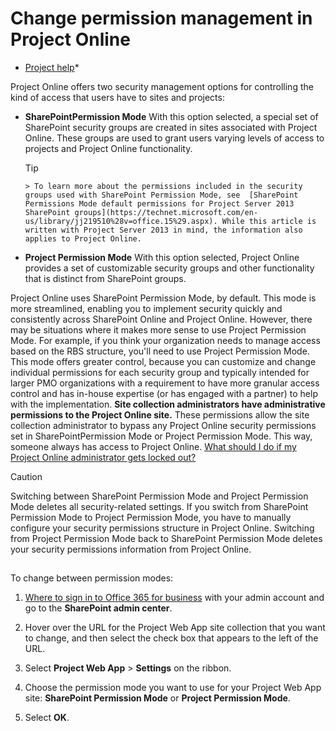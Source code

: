 
# Change permission management in Project Online

 * [Project help](afac1e38-1219-4a88-bd22-81534778d528.md)* 
  
    
    

Project Online offers two security management options for controlling the kind of access that users have to sites and projects:
- **SharePointPermission Mode** With this option selected, a special set of SharePoint security groups are created in sites associated with Project Online. These groups are used to grant users varying levels of access to projects and Project Online functionality.
    
    > [!TIP]
      > To learn more about the permissions included in the security groups used with SharePoint Permission Mode, see  [SharePoint Permissions Mode default permissions for Project Server 2013 SharePoint groups](https://technet.microsoft.com/en-us/library/jj219510%28v=office.15%29.aspx). While this article is written with Project Server 2013 in mind, the information also applies to Project Online. 
- **Project Permission Mode** With this option selected, Project Online provides a set of customizable security groups and other functionality that is distinct from SharePoint groups.
    
  
Project Online uses SharePoint Permission Mode, by default. This mode is more streamlined, enabling you to implement security quickly and consistently across SharePoint Online and Project Online. However, there may be situations where it makes more sense to use Project Permission Mode. For example, if you think your organization needs to manage access based on the RBS structure, you'll need to use Project Permission Mode. This mode offers greater control, because you can customize and change individual permissions for each security group and typically intended for larger PMO organizations with a requirement to have more granular access control and has in-house expertise (or has engaged with a partner) to help with the implementation. **Site collection administrators have administrative permissions to the Project Online site.** These permissions allow the site collection administrator to bypass any Project Online security permissions set in SharePointPermission Mode or Project Permission Mode. This way, someone always has access to Project Online. [What should I do if my Project Online administrator gets locked out?](9ef4dd2a-a6f4-4fa5-ad41-acd586db2b1b.md)
> [!CAUTION]
> Switching between SharePoint Permission Mode and Project Permission Mode deletes all security-related settings. If you switch from SharePoint Permission Mode to Project Permission Mode, you have to manually configure your security permissions structure in Project Online. Switching from Project Permission Mode back to SharePoint Permission Mode deletes your security permissions information from Project Online. 
  
    
    


## 
<a name="__top"> </a>

To change between permission modes:
  
    
    

1.  [Where to sign in to Office 365 for business](http://technet.microsoft.com/library/e9eb7d51-5430-4929-91ab-6157c5a050b4%28Office.14%29.aspx) with your admin account and go to the **SharePoint admin center**.
    
  
2. Hover over the URL for the Project Web App site collection that you want to change, and then select the check box that appears to the left of the URL.
    
  
3. Select **Project Web App** > **Settings** on the ribbon.
    
  
4. Choose the permission mode you want to use for your Project Web App site: **SharePoint Permission Mode** or **Project Permission Mode**.
    
  
5. Select **OK**.
    
  
